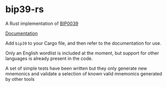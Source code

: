 # bip39-rs

A Rust implementation of [BIP0039](https://github.com/bitcoin/bips/blob/master/bip-0039.mediawiki)

[Documentation](https://docs.rs/ring)

Add `bip39` to your Cargo file, and then refer to the documentation 
for use.

Only an English wordlist is included at the moment, but support for 
other languages is already present in the code.

A set of simple tests have been written but they only generate new 
mnemonics and validate a selection of known valid mnemonics generated
by other tools
